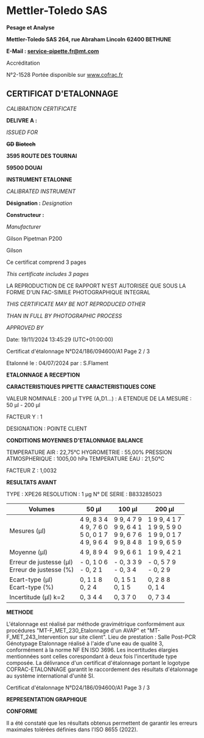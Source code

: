 # **Mettler-Toledo SAS**

**Pesage et Analyse**

**Mettler-Toledo SAS**
**264, rue Abraham Lincoln**
**62400 BETHUNE**

**E-Mail : service-pipette.fr@mt.com**

Accréditation

N°2-1528
Portée disponible
sur www.cofrac.fr
## **CERTIFICAT D'ETALONNAGE**

_CALIBRATION CERTIFICATE_


**DELIVRE A :**

_ISSUED FOR_


~~**GD**~~ ~~**Biotech**~~

**3595 ROUTE DES TOURNAI**

**59500 DOUAI**


**INSTRUMENT ETALONNE**

_CALIBRATED INSTRUMENT_


**Désignation :**
_Designation_

**Constructeur :**

_Manufacturer_


Gilson Pipetman P200

Gilson



Ce certificat comprend 3 pages

_This certificate includes 3 pages_

LA REPRODUCTION DE CE RAPPORT N'EST AUTORISEE QUE SOUS
LA FORME D'UN FAC-SIMILE PHOTOGRAPHIQUE INTEGRAL

_THIS CERTIFICATE MAY BE NOT REPRODUCED OTHER_

_THAN IN FULL BY PHOTOGRAPHIC PROCESS_


_APPROVED BY_

Date: 19/11/2024 13:45:29 (UTC+01:00:00)

Certificat d'étalonnage N°D24/186/094600/A1  Page 2 / 3

Etalonné le : 04/07/2024 par : S.Flament

**ETALONNAGE A RECEPTION**

**CARACTERISTIQUES PIPETTE** **CARACTERISTIQUES CONE**


VALEUR NOMINALE : 200 µl
TYPE (A,D1...) : A
ETENDUE DE LA MESURE : 50 µl - 200 µl

FACTEUR Y : 1


DESIGNATION : POINTE CLIENT


**CONDITIONS MOYENNES D'ETALONNAGE** **BALANCE**


TEMPERATURE AIR : 22,75°C
HYGROMETRIE : 55,00%
PRESSION ATMOSPHERIQUE : 1005,00 hPa
TEMPERATURE EAU : 21,50°C

FACTEUR Z : 1,0032

**RESULTATS AVANT**


TYPE : XPE26
RESOLUTION : 1 µg
N° DE SERIE : B833285023










|Volumes|50 µl|100 µl|200 µl|
|---|---|---|---|
|Mesures (µl)|4 9, 8 3 4<br>4 9, 7 6 0<br>5 0, 0 1 7<br>4 9, 9 6 4|9 9, 4 7 9<br>9 9, 6 4 1<br>9 9, 6 7 6<br>9 9, 8 4 8|1 9 9, 4 1 7<br>1 9 9, 5 9 0<br>1 9 9, 0 1 7<br>1 9 9, 6 5 9|
|Moyenne (µl)|4 9, 8 9 4|9 9, 6 6 1|1 9 9, 4 2 1|
|Erreur de justesse (µl)<br>Erreur de justesse (%)|- 0, 1 0 6<br>- 0, 2 1|- 0, 3 3 9<br>- 0, 3 4|- 0, 5 7 9<br>- 0, 2 9|
|Ecart-type (µl)<br>Ecart-type (%)|0, 1 1 8<br>0, 2 4|0, 1 5 1<br>0, 1 5|0, 2 8 8<br>0, 1 4|
|Incertitude (µl) k=2|0, 3 4 4|0, 3 7 0|0, 7 3 4|


**METHODE**

L'étalonnage est réalisé par méthode gravimétrique conformément aux procédures "MT-F_MET_230_Etalonnage d'un AVAP" et
"MT-F_MET_243_Intervention sur site client".
Lieu de prestation : Salle Post-PCR Génotypage
Etalonnage réalisé à l'aide d'une eau de qualité 3, conformément à la norme NF EN ISO 3696.
Les incertitudes élargies mentionnées sont celles corespondant à deux fois l'incertitude type composée.
La délivrance d'un certificat d'étalonnage portant le logotype COFRAC-ETALONNAGE garantit le raccordement des résultats d'étalonnage au système
international d'unité SI.

Certificat d'étalonnage N°D24/186/094600/A1  Page 3 / 3

**REPRESENTATION GRAPHIQUE**

**CONFORME**

Il a été constaté que les résultats obtenus permettent de garantir les erreurs maximales tolérées définies dans l'ISO 8655 (2022).

